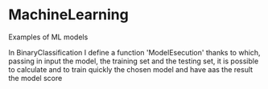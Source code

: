 # MachineLearning
Examples of ML models

In BinaryClassification I define a function 'ModelEsecution'  thanks to which, passing in input the model, the training set and the testing set, it is possible to calculate and to train quickly the chosen model and have aas the result the model score 
